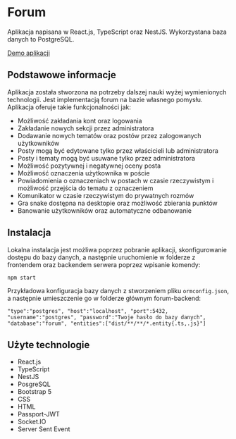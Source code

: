 # Forum

Aplikacja napisana w React.js, TypeScript oraz NestJS. Wykorzystana baza danych to PostgreSQL.

[Demo aplikacji](https://sleepy-badlands-09970.herokuapp.com)

## Podstawowe informacje

Aplikacja została stworzona na potrzeby dalszej nauki wyżej wymienionych technologii. Jest implementacją forum na bazie własnego pomysłu. Aplikacja oferuje takie funkcjonalności jak:
- Możliwość zakładania kont oraz logowania
- Zakładanie nowych sekcji przez administratora
- Dodawanie nowych tematów oraz postów przez zalogowanych użytkowników
- Posty mogą być edytowane tylko przez właścicieli lub administratora
- Posty i tematy mogą być usuwane tylko przez administratora
- Możliwość pozytywnej i negatywnej oceny posta
- Możliwość oznaczenia użytkownika w poście
- Powiadomienia o oznaczeniach w postach w czasie rzeczywistym i możliwość przejścia do tematu z oznaczeniem
- Komunikator w czasie rzeczywistym do prywatnych rozmów
- Gra snake dostępna na desktopie oraz możliwość zbierania punktów
- Banowanie użytkowników oraz automatyczne odbanowanie

## Instalacja
Lokalna instalacja jest możliwa poprzez pobranie aplikacji, skonfigurowanie dostępu do bazy danych, a następnie uruchomienie w folderze z frontendem oraz backendem serwera poprzez wpisanie komendy:

`npm start`

Przykładowa konfiguracja bazy danych z stworzeniem pliku `ormconfig.json`, a następnie umieszczenie go w folderze głównym forum-backend:

`
"type":"postgres",
"host":"localhost",
"port":5432,
"username":"postgres",
"password":"Twoje hasło do bazy danych",
"database":"forum",
"entities":["dist/**/**/*.entity{.ts,.js}"]
`

## Użyte technologie
- React.js
- TypeScript
- NestJS
- PosgreSQL
- Bootstrap 5
- CSS
- HTML
- Passport-JWT
- Socket.IO
- Server Sent Event

